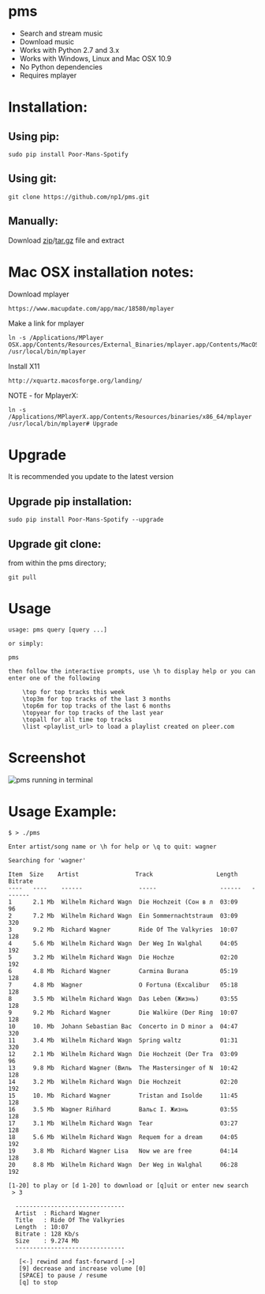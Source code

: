 pms
===

 - Search and stream music
 - Download music
 - Works with Python 2.7 and 3.x
 - Works with Windows, Linux and Mac OSX 10.9
 - No Python dependencies
 - Requires mplayer

# Installation:

Using pip:
----------
    
    sudo pip install Poor-Mans-Spotify

Using git:
----------

    git clone https://github.com/np1/pms.git
    
Manually:
---------

Download [zip](https://github.com/np1/pms/archive/master.zip)/[tar.gz](https://github.com/np1/pms/archive/master.tar.gz) file and extract

# Mac OSX installation notes:
    
Download mplayer

    https://www.macupdate.com/app/mac/18580/mplayer

Make a link for mplayer

    ln -s /Applications/MPlayer OSX.app/Contents/Resources/External_Binaries/mplayer.app/Contents/MacOS/mplayer /usr/local/bin/mplayer

Install X11

    http://xquartz.macosforge.org/landing/
    
NOTE - for MplayerX: 

    ln -s /Applications/MPlayerX.app/Contents/Resources/binaries/x86_64/mplayer /usr/local/bin/mplayer# Upgrade

# Upgrade

It is recommended you update to the latest version

Upgrade pip installation:
-------------------------

    sudo pip install Poor-Mans-Spotify --upgrade

Upgrade git clone:
------------------

from within the pms directory;

    git pull


# Usage

    usage: pms query [query ...]

    or simply:

    pms

    then follow the interactive prompts, use \h to display help or you can
    enter one of the following

        \top for top tracks this week
        \top3m for top tracks of the last 3 months
        \top6m for top tracks of the last 6 months
        \topyear for top tracks of the last year
        \topall for all time top tracks
        \list <playlist_url> to load a playlist created on pleer.com


# Screenshot
![pms running in terminal](http://i.imgur.com/Oqyz5vk.png "pms running in terminal")

# Usage Example:

    $ > ./pms

    Enter artist/song name or \h for help or \q to quit: wagner

    Searching for 'wagner'

    Item  Size    Artist                Track                  Length   Bitrate 
    ----   ----    ------                -----                  ------   ------- 
    1      2.1 Mb  Wilhelm Richard Wagn  Die Hochzeit (Сон в л  03:09    96      
    2      7.2 Mb  Wilhelm Richard Wagn  Ein Sommernachtstraum  03:09    320     
    3      9.2 Mb  Richard Wagner        Ride Of The Valkyries  10:07    128     
    4      5.6 Mb  Wilhelm Richard Wagn  Der Weg In Walghal     04:05    192     
    5      3.2 Mb  Wilhelm Richard Wagn  Die Hochze             02:20    192     
    6      4.8 Mb  Richard Wagner        Carmina Burana         05:19    128     
    7      4.8 Mb  Wagner                O Fortuna (Excalibur   05:18    128     
    8      3.5 Mb  Wilhelm Richard Wagn  Das Leben (Жизнь)      03:55    128     
    9      9.2 Mb  Richard Wagner        Die Walküre (Der Ring  10:07    128     
    10     10. Mb  Johann Sebastian Bac  Concerto in D minor a  04:47    320     
    11     3.4 Mb  Wilhelm Richard Wagn  Spring waltz           01:31    320     
    12     2.1 Mb  Wilhelm Richard Wagn  Die Hochzeit (Der Tra  03:09    96      
    13     9.8 Mb  Richard Wagner (Виль  The Mastersinger of N  10:42    128     
    14     3.2 Mb  Wilhelm Richard Wagn  Die Hochzeit           02:20    192     
    15     10. Mb  Richard Wagner        Tristan and Isolde     11:45    128     
    16     3.5 Mb  Wagner Riñhard        Вальс I. Жизнь         03:55    128     
    17     3.1 Mb  Wilhelm Richard Wagn  Tear                   03:27    128     
    18     5.6 Mb  Wilhelm Richard Wagn  Requem for a dream     04:05    192     
    19     3.8 Mb  Richard Wagner Lisa   Now we are free        04:14    128     
    20     8.8 Mb  Wilhelm Richard Wagn  Der Weg in Walghal     06:28    192     

    [1-20] to play or [d 1-20] to download or [q]uit or enter new search
     > 3

      -------------------------------
      Artist  : Richard Wagner
      Title   : Ride Of The Valkyries
      Length  : 10:07
      Bitrate : 128 Kb/s
      Size    : 9.274 Mb
      -------------------------------

       [<-] rewind and fast-forward [->]
       [9] decrease and increase volume [0]
       [SPACE] to pause / resume
       [q] to stop
